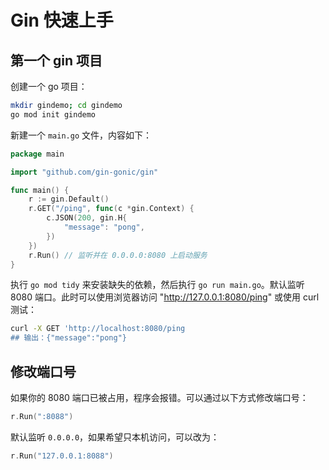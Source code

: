 # Gin 快速上手

## 第一个 gin 项目

创建一个 go 项目：

```bash
mkdir gindemo; cd gindemo
go mod init gindemo
```

新建一个 `main.go` 文件，内容如下：

```go
package main

import "github.com/gin-gonic/gin"

func main() {
	r := gin.Default()
	r.GET("/ping", func(c *gin.Context) {
		c.JSON(200, gin.H{
			"message": "pong",
		})
	})
	r.Run() // 监听并在 0.0.0.0:8080 上启动服务
}
```

执行 `go mod tidy` 来安装缺失的依赖，然后执行 `go run main.go`。默认监听 8080 端口。此时可以使用浏览器访问 "http://127.0.0.1:8080/ping" 或使用 curl 测试：

```bash
curl -X GET 'http://localhost:8080/ping
## 输出：{"message":"pong"}
```

## 修改端口号

如果你的 8080 端口已被占用，程序会报错。可以通过以下方式修改端口号：

```go
r.Run(":8088")
```

默认监听 `0.0.0.0`，如果希望只本机访问，可以改为：

```go
r.Run("127.0.0.1:8088")
```
